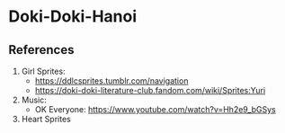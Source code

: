 # Doki-Doki-Hanoi

## References
1. Girl Sprites: 
    * https://ddlcsprites.tumblr.com/navigation
    * https://doki-doki-literature-club.fandom.com/wiki/Sprites:Yuri
2. Music: 
    * OK Everyone: https://www.youtube.com/watch?v=Hh2e9_bGSys
3. Heart Sprites